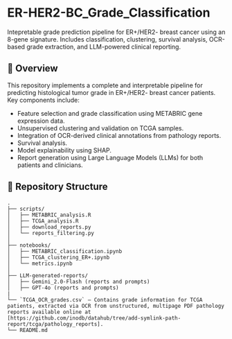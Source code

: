 # ER-HER2-BC_Grade_Classification
Intepretable grade prediction pipeline for ER+/HER2- breast cancer using an 8-gene signature. Includes classification, clustering, survival analysis, OCR-based grade extraction, and LLM-powered clinical reporting.

## 🧬 Overview

This repository implements a complete and interpretable pipeline for predicting histological tumor grade in ER+/HER2- breast cancer patients.  
Key components include:

- Feature selection and grade classification using METABRIC gene expression data.
- Unsupervised clustering and validation on TCGA samples.
- Integration of OCR-derived clinical annotations from pathology reports.
- Survival analysis.
- Model explainability using SHAP.
- Report generation using Large Language Models (LLMs) for both patients and clinicians.


## 📂 Repository Structure

```plaintext
.
├── scripts/
│   ├── METABRIC_analysis.R
│   ├── TCGA_analysis.R
│   ├── download_reports.py
│   └── reports_filtering.py
│
├── notebooks/
│   ├── METABRIC_classification.ipynb
│   ├── TCGA_clustering_ER+.ipynb
│   └── metrics.ipynb
│
├── LLM-generated-reports/
│   ├── Gemini_2.0-Flash (reports and prompts)
│   ├── GPT-4o (reports and prompts)
|
└── `TCGA_OCR_grades.csv` – Contains grade information for TCGA patients, extracted via OCR from unstructured, multipage PDF pathology reports available online at [https://github.com/inodb/datahub/tree/add-symlink-path-report/tcga/pathology_reports].
└── README.md
